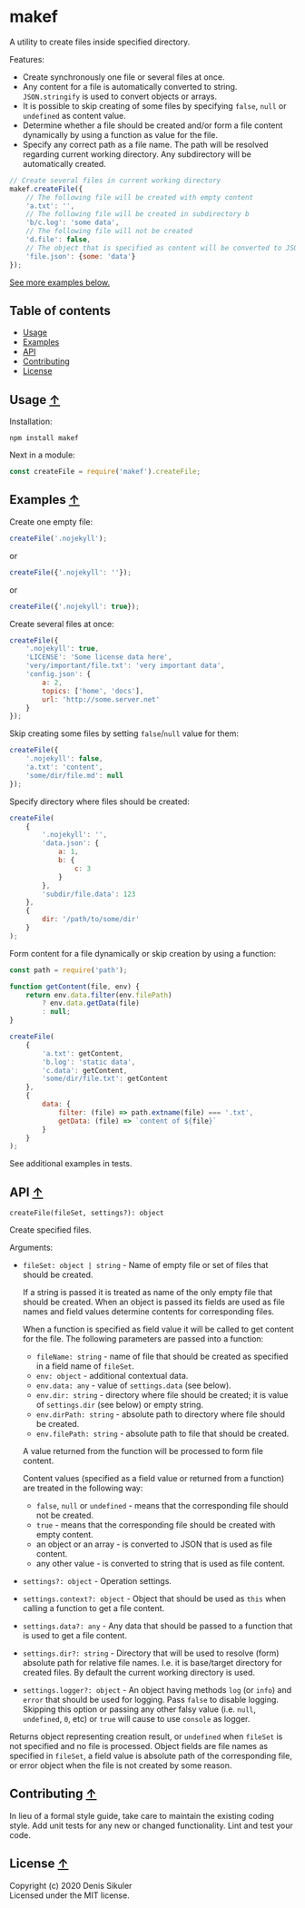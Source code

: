 # makef <a name="start"></a>

A utility to create files inside specified directory.

Features:
* Create synchronously one file or several files at once.
* Any content for a file is automatically converted to string. `JSON.stringify` is used to convert objects or arrays.
* It is possible to skip creating of some files by specifying `false`, `null` or `undefined` as content value.
* Determine whether a file should be created and/or form a file content dynamically by using a function as value for the file.
* Specify any correct path as a file name. The path will be resolved regarding current working directory. Any subdirectory will be automatically created.

```js
// Create several files in current working directory
makef.createFile({
    // The following file will be created with empty content
    'a.txt': '',
    // The following file will be created in subdirectory b
    'b/c.log': 'some data',
    // The following file will not be created
    'd.file': false,
    // The object that is specified as content will be converted to JSON
    'file.json': {some: 'data'}
});
```

[See more examples below.](#examples)

## Table of contents

* [Usage](#usage)
* [Examples](#examples)
* [API](#api)
* [Contributing](#contributing)
* [License](#license)

## Usage <a name="usage"></a> [&#x2191;](#start)

Installation:

    npm install makef

Next in a module:

```js
const createFile = require('makef').createFile;
```

## Examples <a name="examples"></a> [&#x2191;](#start)

Create one empty file:
```js
createFile('.nojekyll');
```
or
```js
createFile({'.nojekyll': ''});
```
or
```js
createFile({'.nojekyll': true});
```

Create several files at once:
```js
createFile({
    '.nojekyll': true,
    'LICENSE': 'Some license data here',
    'very/important/file.txt': 'very important data',
    'config.json': {
        a: 2,
        topics: ['home', 'docs'],
        url: 'http://some.server.net'
    }
});
```

Skip creating some files by setting `false`/`null` value for them:
```js
createFile({
    '.nojekyll': false,
    'a.txt': 'content',
    'some/dir/file.md': null
});
```

Specify directory where files should be created:
```js
createFile(
    {
        '.nojekyll': '',
        'data.json': {
            a: 1,
            b: {
                c: 3
            }
        },
        'subdir/file.data': 123
    },
    {
        dir: '/path/to/some/dir'
    }
);
```

Form content for a file dynamically or skip creation by using a function:
```js
const path = require('path');

function getContent(file, env) {
    return env.data.filter(env.filePath)
        ? env.data.getData(file)
        : null;
}

createFile(
    {
        'a.txt': getContent,
        'b.log': 'static data',
        'c.data': getContent,
        'some/dir/file.txt': getContent
    },
    {
        data: {
            filter: (file) => path.extname(file) === '.txt',
            getData: (file) => `content of ${file}`
        }
    }
);
```

See additional examples in tests.

## API <a name="api"></a> [&#x2191;](#start)

`createFile(fileSet, settings?): object`

Create specified files.

Arguments:

* `fileSet: object | string` - Name of empty file or set of files that should be created.
    
    If a string is passed it is treated as name of the only empty file that should be created.
    When an object is passed its fields are used as file names and field values determine contents
    for corresponding files.

    When a function is specified as field value it will be called to get content for the file.
    The following parameters are passed into a function:
    - `fileName: string` - name of file that should be created as specified in a field name of `fileSet`.
    - `env: object` - additional contextual data.
    - `env.data: any` - value of `settings.data` (see below).
    - `env.dir: string` - directory where file should be created; it is value of `settings.dir` (see below)
        or empty string.
    - `env.dirPath: string` - absolute path to directory where file should be created.
    - `env.filePath: string` - absolute path to file that should be created.

    A value returned from the function will be processed to form file content.

    Content values (specified as a field value or returned from a function) are treated in the following way:
    - `false`, `null` or `undefined` - means that the corresponding file should not be created.
    - `true` - means that the corresponding file should be created with empty content.
    - an object or an array - is converted to JSON that is used as file content.
    - any other value - is converted to string that is used as file content.
* `settings?: object` - Operation settings.
* `settings.context?: object` - Object that should be used as `this` when calling a function to get a file content.
* `settings.data?: any` - Any data that should be passed to a function that is used to get a file content.
* `settings.dir?: string` - Directory that will be used to resolve (form) absolute path for relative file names.
    I.e. it is base/target directory for created files.
    By default the current working directory is used.
* `settings.logger?: object` - An object having methods `log` (or `info`) and `error` that should be used for logging.
    Pass `false` to disable logging.
    Skipping this option or passing any other falsy value (i.e. `null`, `undefined`, `0`, etc)
    or `true` will cause to use `console` as logger.

Returns object representing creation result, or `undefined` when `fileSet` is not specified and no file is processed.
Object fields are file names as specified in `fileSet`,
a field value is absolute path of the corresponding file,
or error object when the file is not created by some reason.

## Contributing <a name="contributing"></a> [&#x2191;](#start)
In lieu of a formal style guide, take care to maintain the existing coding style.
Add unit tests for any new or changed functionality.
Lint and test your code.

## License <a name="license"></a> [&#x2191;](#start)
Copyright (c) 2020 Denis Sikuler  
Licensed under the MIT license.
